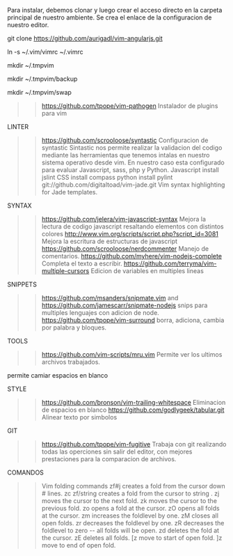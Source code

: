 Para instalar, debemos clonar y luego crear el acceso directo en la carpeta principal de nuestro ambiente.
Se crea el enlace de la configuracion de nuestro editor.

git clone https://github.com/aurigadl/vim-angularjs.git

ln -s ~/.vim/vimrc  ~/.vimrc

mkdir ~/.tmpvim

mkdir ~/.tmpvim/backup

mkdir ~/.tmpvim/swap


>> https://github.com/tpope/vim-pathogen
Instalador de plugins para vim


LINTER
>> https://github.com/scrooloose/syntastic
Configuracion de syntastic
Sintastic nos permite realizar la validacion del codigo mediante las herramientas que tenemos intalas en nuestro sistema operativo desde vim.
En nuestro caso esta configurado para evaluar Javascript, sass, php y Python.
	Javascript install jslint
	CSS install compass
	python install  pylint
>> git://github.com/digitaltoad/vim-jade.git
Vim syntax highlighting for Jade templates.

SYNTAX
>> https://github.com/jelera/vim-javascript-syntax
Mejora la lectura de codigo javascript resaltando elementos con distintos colores
>> http://www.vim.org/scripts/script.php?script_id=3081
Mejora la escritura de estructuras de javascript 
>> https://github.com/scrooloose/nerdcommenter
Manejo de comentarios.
>> https://github.com/myhere/vim-nodejs-complete
Completa el texto a escribir.
>>https://github.com/terryma/vim-multiple-cursors
Edicion de variables en multiples lineas 


SNIPPETS
>> https://github.com/msanders/snipmate.vim and https://github.com/jamescarr/snipmate-nodejs
snips para multiples lenguajes con adicion de node.
>> https://github.com/tpope/vim-surround
borra, adiciona, cambia por palabra y bloques.

TOOLS
>> https://github.com/vim-scripts/mru.vim
Permite ver los ultimos archivos trabajados.
>>
<F4> permite camiar espacios en blanco

STYLE
>> https://github.com/bronson/vim-trailing-whitespace
Eliminacion de espacios en blanco
>> https://github.com/godlygeek/tabular.git
Alinear texto por simbolos

GIT
>> https://github.com/tpope/vim-fugitive
Trabaja con git realizando todas las operciones sin salir del editor, con mejores prestaciones para la comparacion de archivos.

COMANDOS
>>Vim folding commands
zf#j creates a fold from the cursor down # lines.
zc
zf/string creates a fold from the cursor to string .
zj moves the cursor to the next fold.
zk moves the cursor to the previous fold.
zo opens a fold at the cursor.
zO opens all folds at the cursor.
zm increases the foldlevel by one.
zM closes all open folds.
zr decreases the foldlevel by one.
zR decreases the foldlevel to zero -- all folds will be open.
zd deletes the fold at the cursor.
zE deletes all folds.
[z move to start of open fold.
]z move to end of open fold.
